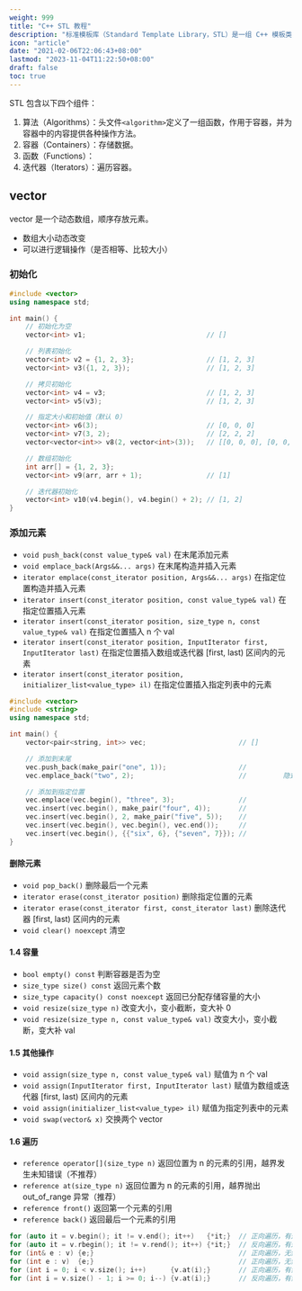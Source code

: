 ```yaml
---
weight: 999
title: "C++ STL 教程"
description: "标准模板库（Standard Template Library，STL）是一组 C++ 模板类，提供常见的数据结构和函数，如列表、堆栈、数组等。它是由容器类、算法和迭代器构成的一个通用库，它的组件是参数化的。"
icon: "article"
date: "2021-02-06T22:06:43+08:00"
lastmod: "2023-11-04T11:22:50+08:00"
draft: false
toc: true
---
```


STL 包含以下四个组件：

1. 算法（Algorithms）：头文件`<algorithm>`定义了一组函数，作用于容器，并为容器中的内容提供各种操作方法。
2. 容器（Containers）：存储数据。
3. 函数（Functions）：
4. 迭代器（Iterators）：遍历容器。

## vector

vector 是一个动态数组，顺序存放元素。

- 数组大小动态改变
- 可以进行逻辑操作（是否相等、比较大小）

### 初始化

```cpp
#include <vector>
using namespace std;

int main() {
    // 初始化为空
    vector<int> v1;                              // []

    // 列表初始化
    vector<int> v2 = {1, 2, 3};                  // [1, 2, 3]
    vector<int> v3({1, 2, 3});                   // [1, 2, 3]

    // 拷贝初始化
    vector<int> v4 = v3;                         // [1, 2, 3]
    vector<int> v5(v3);                          // [1, 2, 3]

    // 指定大小和初始值（默认 0）
    vector<int> v6(3);                           // [0, 0, 0]
    vector<int> v7(3, 2);                        // [2, 2, 2]
    vector<vector<int>> v8(2, vector<int>(3));   // [[0, 0, 0], [0, 0, 0]]

    // 数组初始化
    int arr[] = {1, 2, 3};
    vector<int> v9(arr, arr + 1);                // [1]

    // 迭代器初始化
    vector<int> v10(v4.begin(), v4.begin() + 2); // [1, 2]
}
```

### 添加元素

- `void push_back(const value_type& val)` 在末尾添加元素
- `void emplace_back(Args&&... args)` 在末尾构造并插入元素
- `iterator emplace(const_iterator position, Args&&... args)` 在指定位置构造并插入元素
- `iterator insert(const_iterator position, const value_type& val)` 在指定位置插入元素
- `iterator insert(const_iterator position, size_type n, const value_type& val)` 在指定位置插入 n 个 val
- `iterator insert(const_iterator position, InputIterator first, InputIterator last)` 在指定位置插入数组或迭代器 [first, last) 区间内的元素
- `iterator insert(const_iterator position, initializer_list<value_type> il)` 在指定位置插入指定列表中的元素

```cpp
#include <vector>
#include <string>
using namespace std;

int main() {
    vector<pair<string, int>> vec;                       // []

    // 添加到末尾
    vec.push_back(make_pair("one", 1));                  //
    vec.emplace_back("two", 2);                          //         隐式地构造了 pair

    // 添加到指定位置
    vec.emplace(vec.begin(), "three", 3);                //
    vec.insert(vec.begin(), make_pair("four", 4));       //
    vec.insert(vec.begin(), 2, make_pair("five", 5));    //
    vec.insert(vec.begin(), vec.begin(), vec.end());     //
    vec.insert(vec.begin(), {{"six", 6}, {"seven", 7}}); //
}
```

#### 删除元素

- `void pop_back()` 删除最后一个元素
- `iterator erase(const_iterator position)` 删除指定位置的元素
- `iterator erase(const_iterator first, const_iterator last)` 删除迭代器 [first, last) 区间内的元素
- `void clear() noexcept` 清空

#### 1.4 容量

- `bool empty() const` 判断容器是否为空
- `size_type size() const` 返回元素个数
- `size_type capacity() const noexcept` 返回已分配存储容量的大小
- `void resize(size_type n)` 改变大小，变小截断，变大补 0
- `void resize(size_type n, const value_type& val)` 改变大小，变小截断，变大补 val

#### 1.5 其他操作

- `void assign(size_type n, const value_type& val)` 赋值为 n 个 val
- `void assign(InputIterator first, InputIterator last)` 赋值为数组或迭代器 [first, last) 区间内的元素
- `void assign(initializer_list<value_type> il)` 赋值为指定列表中的元素
- `void swap(vector& x)` 交换两个 vector

#### 1.6 遍历

- `reference operator[](size_type n)` 返回位置为 n 的元素的引用，越界发生未知错误（不推荐）
- `reference at(size_type n)` 返回位置为 n 的元素的引用，越界抛出 out_of_range 异常（推荐）
- `reference front()` 返回第一个元素的引用
- `reference back()` 返回最后一个元素的引用

```cpp
for (auto it = v.begin(); it != v.end(); it++)   {*it;}  // 正向遍历，有迭代器
for (auto it = v.rbegin(); it != v.rend(); it++) {*it;}  // 反向遍历，有迭代器
for (int& e : v) {e;}                                    // 正向遍历，无索引
for (int e : v)  {e;}                                    // 正向遍历，无索引，不改变原数据
for (int i = 0; i < v.size(); i++)      {v.at(i);}       // 正向遍历，有索引
for (int i = v.size() - 1; i >= 0; i--) {v.at(i);}       // 反向遍历，有索引
```

